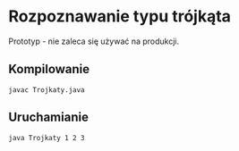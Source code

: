 # Rozpoznawanie typu trójkąta
Prototyp - nie zaleca się używać na produkcji.

## Kompilowanie
`javac Trojkaty.java`

## Uruchamianie
`java Trojkaty 1 2 3`
